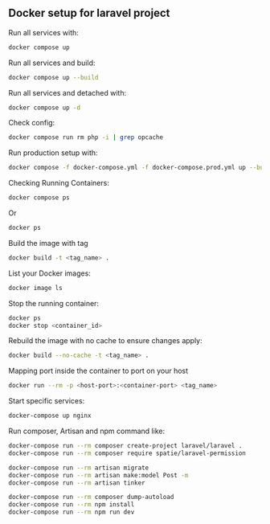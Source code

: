 ## Docker setup for laravel project

Run all services with:
```bash
docker compose up
```
Run all services and build:
```bash
docker compose up --build
```
Run all services and detached with:
```bash
docker compose up -d
```
Check config:
```bash
docker compose run rm php -i | grep opcache
```
Run production setup with:
```bash
docker compose -f docker-compose.yml -f docker-compose.prod.yml up --build
```
Checking Running Containers:
```bash
docker compose ps
```
Or
```bash
docker ps
```
Build the image with tag
```bash
docker build -t <tag_name> .
```
List your Docker images:
```bash
docker image ls
```
Stop the running container:
```bash
docker ps
docker stop <container_id>
```
Rebuild the image with no cache to ensure changes apply:
```bash
docker build --no-cache -t <tag_name> .
```
Mapping port inside the container to port on your host
```bash
docker run --rm -p <host-port>:<container-port> <tag_name>
```
Start specific services:
```bash
docker-compose up nginx
```
Run composer, Artisan and npm command like:
```bash
docker-compose run --rm composer create-project laravel/laravel .
docker-compose run --rm composer require spatie/laravel-permission

docker-compose run --rm artisan migrate
docker-compose run --rm artisan make:model Post -m
docker-compose run --rm artisan tinker

docker-compose run --rm composer dump-autoload
docker-compose run --rm npm install
docker-compose run --rm npm run dev
```